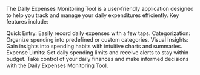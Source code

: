 The Daily Expenses Monitoring Tool is a user-friendly application designed to help you track and manage your daily expenditures efficiently. Key features include:

Quick Entry: Easily record daily expenses with a few taps.
Categorization: Organize spending into predefined or custom categories.
Visual Insights: Gain insights into spending habits with intuitive charts and summaries.
Expense Limits: Set daily spending limits and receive alerts to stay within budget.
Take control of your daily finances and make informed decisions with the Daily Expenses Monitoring Tool.

